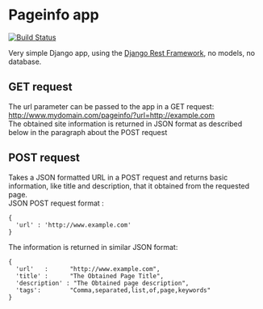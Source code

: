 # Pageinfo app
[![Build Status](https://travis-ci.org/zsolthajdu/django_pageinfo.svg?branch=master)](https://travis-ci.org/zsolthajdu/django_pageinfo)

Very simple Django app, using the [Django Rest Framework](http://www.django-rest-framework.org), no models, no database.  

## GET request
The url parameter can be passed to the app in a GET request:  
 http://www.mydomain.com/pageinfo/?url=http://example.com  
 The obtained site information is returned in JSON format as described below in the paragraph about the POST request

## POST request
Takes a JSON formatted URL in a POST request and returns basic information, like title and description, that it obtained from the requested page.  
JSON POST request format :

```language=javascript
{
  'url' : 'http://www.example.com'
}
```
  
The information is returned in similar JSON format:

```lang=javascript
{ 
  'url'   :      "http://www.example.com", 
  'title' :      "The Obtained Page Title", 
  'description' : "The Obtained page description",
  'tags':        "Comma,separated,list,of,page,keywords" 
}
```

